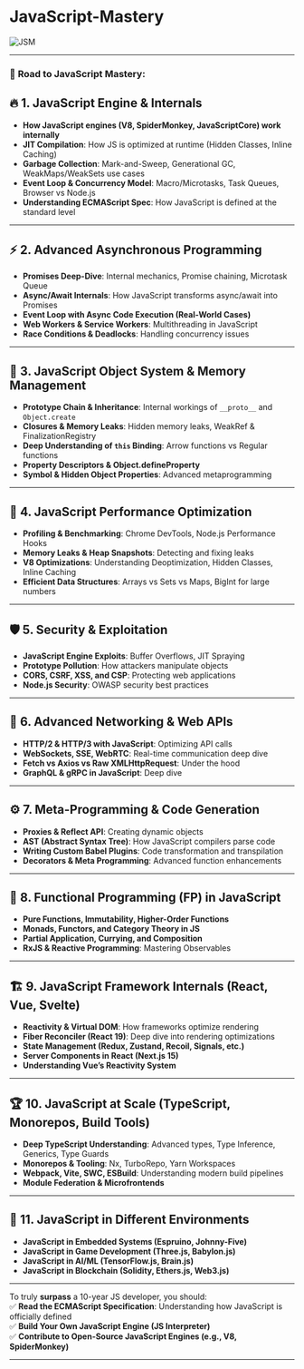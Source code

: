 # JavaScript-Mastery
![JSM](https://github.com/user-attachments/assets/9988e58f-c6f9-4245-9187-0a2a657d9977)

---

### 🚀 **Road to JavaScript Mastery**:  

## 🔥 **1. JavaScript Engine & Internals**  
- **How JavaScript engines (V8, SpiderMonkey, JavaScriptCore) work internally**
- **JIT Compilation**: How JS is optimized at runtime (Hidden Classes, Inline Caching)
- **Garbage Collection**: Mark-and-Sweep, Generational GC, WeakMaps/WeakSets use cases  
- **Event Loop & Concurrency Model**: Macro/Microtasks, Task Queues, Browser vs Node.js  
- **Understanding ECMAScript Spec**: How JavaScript is defined at the standard level

---

## ⚡ **2. Advanced Asynchronous Programming**  
- **Promises Deep-Dive**: Internal mechanics, Promise chaining, Microtask Queue  
- **Async/Await Internals**: How JavaScript transforms async/await into Promises  
- **Event Loop with Async Code Execution (Real-World Cases)**  
- **Web Workers & Service Workers**: Multithreading in JavaScript  
- **Race Conditions & Deadlocks**: Handling concurrency issues  

---

## 🎯 **3. JavaScript Object System & Memory Management**  
- **Prototype Chain & Inheritance**: Internal workings of `__proto__` and `Object.create`  
- **Closures & Memory Leaks**: Hidden memory leaks, WeakRef & FinalizationRegistry  
- **Deep Understanding of `this` Binding**: Arrow functions vs Regular functions  
- **Property Descriptors & Object.defineProperty**  
- **Symbol & Hidden Object Properties**: Advanced metaprogramming  

---

## 🔄 **4. JavaScript Performance Optimization**  
- **Profiling & Benchmarking**: Chrome DevTools, Node.js Performance Hooks  
- **Memory Leaks & Heap Snapshots**: Detecting and fixing leaks  
- **V8 Optimizations**: Understanding Deoptimization, Hidden Classes, Inline Caching  
- **Efficient Data Structures**: Arrays vs Sets vs Maps, BigInt for large numbers  

---

## 🛡️ **5. Security & Exploitation**  
- **JavaScript Engine Exploits**: Buffer Overflows, JIT Spraying  
- **Prototype Pollution**: How attackers manipulate objects  
- **CORS, CSRF, XSS, and CSP**: Protecting web applications  
- **Node.js Security**: OWASP security best practices  

---

## 📡 **6. Advanced Networking & Web APIs**  
- **HTTP/2 & HTTP/3 with JavaScript**: Optimizing API calls  
- **WebSockets, SSE, WebRTC**: Real-time communication deep dive  
- **Fetch vs Axios vs Raw XMLHttpRequest**: Under the hood  
- **GraphQL & gRPC in JavaScript**: Deep dive  

---

## ⚙️ **7. Meta-Programming & Code Generation**  
- **Proxies & Reflect API**: Creating dynamic objects  
- **AST (Abstract Syntax Tree)**: How JavaScript compilers parse code  
- **Writing Custom Babel Plugins**: Code transformation and transpilation  
- **Decorators & Meta Programming**: Advanced function enhancements  

---

## 🔄 **8. Functional Programming (FP) in JavaScript**  
- **Pure Functions, Immutability, Higher-Order Functions**  
- **Monads, Functors, and Category Theory in JS**  
- **Partial Application, Currying, and Composition**  
- **RxJS & Reactive Programming**: Mastering Observables  

---

## 🏗️ **9. JavaScript Framework Internals (React, Vue, Svelte)**  
- **Reactivity & Virtual DOM**: How frameworks optimize rendering  
- **Fiber Reconciler (React 19)**: Deep dive into rendering optimizations  
- **State Management (Redux, Zustand, Recoil, Signals, etc.)**  
- **Server Components in React (Next.js 15)**  
- **Understanding Vue’s Reactivity System**  

---

## 🏆 **10. JavaScript at Scale (TypeScript, Monorepos, Build Tools)**  
- **Deep TypeScript Understanding**: Advanced types, Type Inference, Generics, Type Guards  
- **Monorepos & Tooling**: Nx, TurboRepo, Yarn Workspaces  
- **Webpack, Vite, SWC, ESBuild**: Understanding modern build pipelines  
- **Module Federation & Microfrontends**  

---

## 🎨 **11. JavaScript in Different Environments**  
- **JavaScript in Embedded Systems (Espruino, Johnny-Five)**  
- **JavaScript in Game Development (Three.js, Babylon.js)**  
- **JavaScript in AI/ML (TensorFlow.js, Brain.js)**  
- **JavaScript in Blockchain (Solidity, Ethers.js, Web3.js)**  

---


To truly **surpass** a 10-year JS developer, you should:  
✅ **Read the ECMAScript Specification**: Understanding how JavaScript is officially defined  
✅ **Build Your Own JavaScript Engine (JS Interpreter)**  
✅ **Contribute to Open-Source JavaScript Engines (e.g., V8, SpiderMonkey)**  

---
